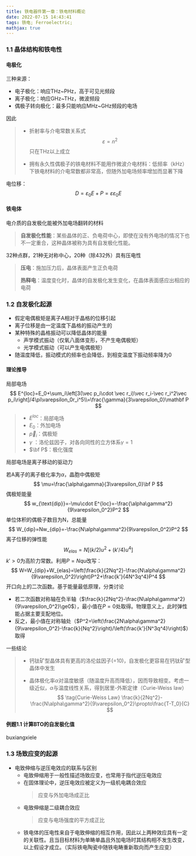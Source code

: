 ```yaml
---
title: 铁电器件第一章：铁电材料概论
date: 2022-07-15 14:43:41
tags: 铁电; Ferroelectric; 
mathjax: true
---
```


### 1.1 晶体结构和铁电性

#### 电极化

三种来源：

- 电子极化：响应THz~PHz，高于可见光频段
- 离子极化：响应GHz~THz，微波频段
- 偶极子转向极化：最多只能响应MHz~GHz频段的电场

因此

> - 折射率与介电常数关系式
>   $$
>   \varepsilon=n^2
>   $$
>   只在THz以上成立
>
> - 拥有永久性偶极子的铁电材料不能用作微波介电材料：低频率（kHz）下铁电材料的介电常数都非常高，但随外加电场频率增加而显著下降

电位移：
$$
D=\varepsilon_0 E+P=\varepsilon\varepsilon_0E
$$


#### 铁电体

电介质的自发极化能被外加电场翻转的材料

> **自发极化性能**：某些晶体的正、负电荷中心，即使在没有外电场的情况下也不一定重合，这种晶体被称为具有自发极化性能。

32种点群，21种无对称中心，20种（除432外）具有压电性

> **压电**：施加压力后，晶体表面产生正负电荷
>
> **热释电**：温度变化时，晶体的自发极化发生变化，在晶体表面感应出相应的电荷

### 1.2 自发极化起源

- 假定电偶极矩是离子A相对于晶格的位移引起
- 离子位移是由一定温度下晶格的振动产生的
- 某种特殊的晶格振动可以降低晶体的能量
  - 声学模式振动（仅氧八面体变形，不产生电偶极矩）
  - 光学模式振动（可以产生电偶极矩）
- 随温度降低，振动模式的频率也会降低，到相变温度下振动频率降为0

#### 理论推导

局部电场
$$
E^{loc}=E_0+\sum_i\left[3(\vec p_i\cdot \vec r_i)\vec r_i-\vec r_i^2\vec p_i\right]/4\pi\varepsilon_0r_i^5\\=\frac{\gamma}{3\varepsilon_0}\mathbf P
$$

> - $E^{loc}$：局部电场
> - $E_0$：外加电场
> - $\vec p_i$：偶极矩
> - $\gamma$ ：洛伦兹因子，对各向同性的立方体系$\gamma = 1$
> - $\bf P$：极化强度

局部电场是离子移动的驱动力

若A离子的离子极化率为$\alpha$，晶胞中偶极矩
$$
\mu=\frac{\alpha\gamma}{3\varepsilon_0}\bf P
$$
偶极矩能量
$$
w_{\text{dip}}=-\mu\cdot E^{loc}=-\frac{\alpha\gamma^2}{9\varepsilon_0^2}P^2
$$
单位体积的偶极子数目为N，总能量
$$
W_{dip}=Nw_{dip}=-\frac{N\alpha\gamma^2}{9\varepsilon_0^2}P^2
$$
离子位移的弹性能
$$
W_{elas}=N[(k/2)u^2+(k'/4)u^4]
$$
$k'>0$为高阶力常数。利用$P=Nqu$改写：
$$
W=W_{dip}+W_{elas}=\left(\frac{k}{2Nq^2}-\frac{N\alpha\gamma^2}{9\varepsilon_0^2}\right)P^2+\frac{k'}{4N^3q^4}P^4
$$
开口向上的二次函数。基于能量最低原理，分类讨论

- 若二次函数对称轴在负半轴（$\frac{k}{2Nq^2}-\frac{N\alpha\gamma^2}{9\varepsilon_0^2}\ge0$），最小值在$P=0$处取得。物理意义上，此时弹性能占据主要支配地位。
- 反之，最小值在对称轴处（$P^2=\left(\frac{2N\alpha\gamma^2}{9\varepsilon_0^2}-\frac{k}{Nq^2}\right)/\left(\frac{k'}{N^3q^4}\right)$）取得

一些结论

> - 钙钛矿型晶体具有更高的洛伦兹因子(=10)，自发极化更容易在钙钛矿型晶体中发生
>
> - 晶体极化率$\alpha$对温度敏感（随温度升高而降低），因而导致相变。考虑一级近似，$\alpha$​与温度线性关系，得到居里-外斯定律（Curie-Weiss law）
>   $$
>   \tag{Curie-Weiss Law} \frac{k}{2Nq^2}-\frac{N\alpha\gamma^2}{9\varepsilon_0^2}\propto\frac{T-T_0}{C}
>   $$

#### 例题1.1 计算BTO的自发极化值

buxiangxiele

### 1.3 场致应变的起源

- 电致伸缩与逆压电效应的联系与区别
    - 电致伸缩用于一般性描述场致应变，也常用于指代逆压电效应
    - 在固体理论中，逆压电效应被定义为一级机电耦合效应
        > 应变与外加电场成正比
    - 电致伸缩是二级耦合效应
        > 应变与电场强度的平方成正比
    - 铁电体的压电性来自于电致伸缩的相互作用，因此以上两种效应具有一定的关联性。且当目标材料为单畴单晶且外加电场时其结构相不发生改变，以上假设才成立。（实际铁电陶瓷中随铁电畴重新取向而产生应变）
    <!-- 是的 -->

